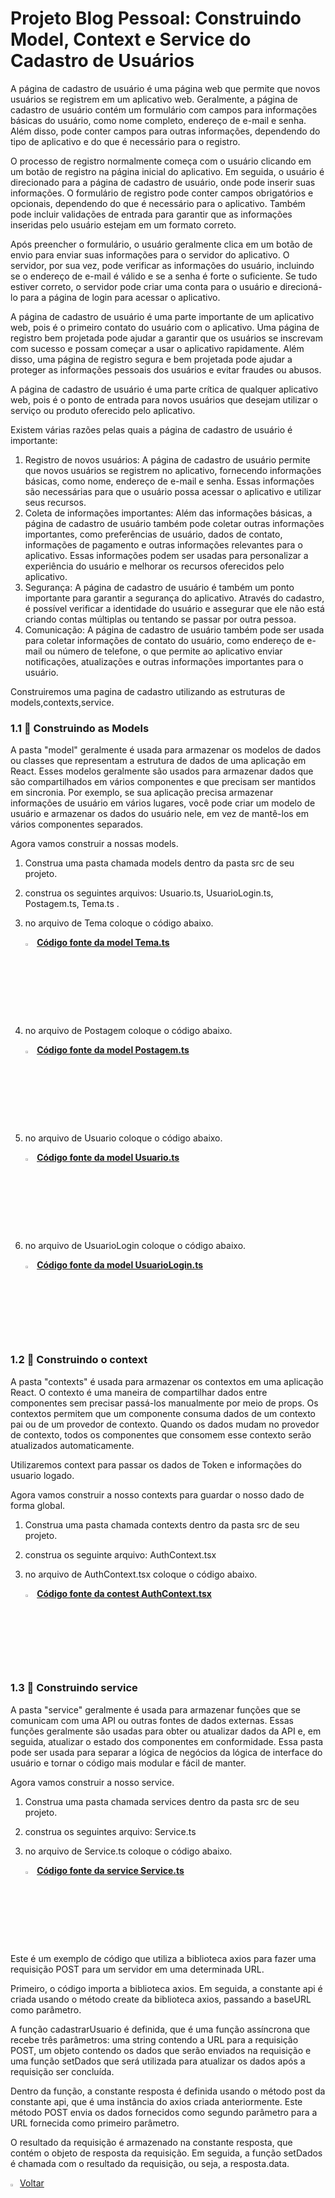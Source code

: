 ﻿

<h1>Projeto Blog Pessoal: Construindo Model, Context e Service do Cadastro de Usuários</h1>

A página de cadastro de usuário é uma página web que permite que novos usuários se registrem em um aplicativo web. Geralmente, a página de cadastro de usuário contém um formulário com campos para informações básicas do usuário, como nome completo, endereço de e-mail e senha. Além disso, pode conter campos para outras informações, dependendo do tipo de aplicativo e do que é necessário para o registro.

O processo de registro normalmente começa com o usuário clicando em um botão de registro na página inicial do aplicativo. Em seguida, o usuário é direcionado para a página de cadastro de usuário, onde pode inserir suas informações. O formulário de registro pode conter campos obrigatórios e opcionais, dependendo do que é necessário para o aplicativo. Também pode incluir validações de entrada para garantir que as informações inseridas pelo usuário estejam em um formato correto.

Após preencher o formulário, o usuário geralmente clica em um botão de envio para enviar suas informações para o servidor do aplicativo. O servidor, por sua vez, pode verificar as informações do usuário, incluindo se o endereço de e-mail é válido e se a senha é forte o suficiente. Se tudo estiver correto, o servidor pode criar uma conta para o usuário e direcioná-lo para a página de login para acessar o aplicativo.

A página de cadastro de usuário é uma parte importante de um aplicativo web, pois é o primeiro contato do usuário com o aplicativo. Uma página de registro bem projetada pode ajudar a garantir que os usuários se inscrevam com sucesso e possam começar a usar o aplicativo rapidamente. Além disso, uma página de registro segura e bem projetada pode ajudar a proteger as informações pessoais dos usuários e evitar fraudes ou abusos.

A página de cadastro de usuário é uma parte crítica de qualquer aplicativo web, pois é o ponto de entrada para novos usuários que desejam utilizar o serviço ou produto oferecido pelo aplicativo.

Existem várias razões pelas quais a página de cadastro de usuário é importante:

1. Registro de novos usuários: A página de cadastro de usuário permite que novos usuários se registrem no aplicativo, fornecendo informações básicas, como nome, endereço de e-mail e senha. Essas informações são necessárias para que o usuário possa acessar o aplicativo e utilizar seus recursos.
2. Coleta de informações importantes: Além das informações básicas, a página de cadastro de usuário também pode coletar outras informações importantes, como preferências de usuário, dados de contato, informações de pagamento e outras informações relevantes para o aplicativo. Essas informações podem ser usadas para personalizar a experiência do usuário e melhorar os recursos oferecidos pelo aplicativo.
3. Segurança: A página de cadastro de usuário é também um ponto importante para garantir a segurança do aplicativo. Através do cadastro, é possível verificar a identidade do usuário e assegurar que ele não está criando contas múltiplas ou tentando se passar por outra pessoa.
4. Comunicação: A página de cadastro de usuário também pode ser usada para coletar informações de contato do usuário, como endereço de e-mail ou número de telefone, o que permite ao aplicativo enviar notificações, atualizações e outras informações importantes para o usuário.

Construiremos uma pagina de cadastro utilizando as estruturas de models,contexts,service.

<h3>1.1 👣 Construindo as Models </h3>

A pasta "model" geralmente é usada para armazenar os modelos de dados ou classes que representam a estrutura de dados de uma aplicação em React. Esses modelos geralmente são usados para armazenar dados que são compartilhados em vários componentes e que precisam ser mantidos em sincronia. Por exemplo, se sua aplicação precisa armazenar informações de usuário em vários lugares, você pode criar um modelo de usuário e armazenar os dados do usuário nele, em vez de mantê-los em vários componentes separados.

Agora vamos construir a nossas models.

1. Construa uma pasta chamada models dentro da pasta src de seu projeto.

2. construa os seguintes arquivos: Usuario.ts, UsuarioLogin.ts, Postagem.ts, Tema.ts .

3. no arquivo de Tema coloque o código abaixo.

   <div align="left"><img src="https://i.imgur.com/JACNZiR.png" title="source: imgur.com" width="3%"/> <a href="https://github.com/LucasCapSilva/blog-pessoal-react-2023/blob/cadastro-template/src/models/Tema.ts" target="_blank"><b>Código fonte da model Tema.ts</b></a> 

4. no arquivo de Postagem coloque o código abaixo.

   <div align="left"><img src="https://i.imgur.com/JACNZiR.png" title="source: imgur.com" width="3%"/> <a href="https://github.com/LucasCapSilva/blog-pessoal-react-2023/blob/cadastro-template/src/models/Postagem.ts" target="_blank"><b>Código fonte da model Postagem.ts</b></a> 

5. no arquivo de Usuario coloque o código abaixo.

   <div align="left"><img src="https://i.imgur.com/JACNZiR.png" title="source: imgur.com" width="3%"/> <a href="https://github.com/LucasCapSilva/blog-pessoal-react-2023/blob/cadastro-template/src/models/Usuario.ts" target="_blank"><b>Código fonte da model Usuario.ts</b></a> 

6. no arquivo de UsuarioLogin coloque o código abaixo.

   <div align="left"><img src="https://i.imgur.com/JACNZiR.png" title="source: imgur.com" width="3%"/> <a href="https://github.com/LucasCapSilva/blog-pessoal-react-2023/blob/cadastro-template/src/models/UsuarioLogin.ts" target="_blank"><b>Código fonte da model UsuarioLogin.ts</b></a> 

<h3>1.2 👣 Construindo o context</h3>

A pasta "contexts" é usada para armazenar os contextos em uma aplicação React. O contexto é uma maneira de compartilhar dados entre componentes sem precisar passá-los manualmente por meio de props. Os contextos permitem que um componente consuma dados de um contexto pai ou de um provedor de contexto. Quando os dados mudam no provedor de contexto, todos os componentes que consomem esse contexto serão atualizados automaticamente.

Utilizaremos context para passar os dados de Token e informações do usuario logado.

Agora vamos construir a nosso contexts para guardar o nosso dado de forma global.

1. Construa uma pasta chamada contexts dentro da pasta src de seu projeto.

2. construa os seguinte arquivo: AuthContext.tsx

3. no arquivo de AuthContext.tsx coloque o código abaixo.

   <div align="left"><img src="https://i.imgur.com/JACNZiR.png" title="source: imgur.com" width="3%"/> <a href="https://github.com/LucasCapSilva/blog-pessoal-react-2023/blob/cadastro-template/src/contexts/AuthContext.tsx" target="_blank"><b>Código fonte da contest AuthContext.tsx</b></a> 

<h3>1.3 👣 Construindo service </h3>

A pasta "service" geralmente é usada para armazenar funções que se comunicam com uma API ou outras fontes de dados externas. Essas funções geralmente são usadas para obter ou atualizar dados da API e, em seguida, atualizar o estado dos componentes em conformidade. Essa pasta pode ser usada para separar a lógica de negócios da lógica de interface do usuário e tornar o código mais modular e fácil de manter.

Agora vamos construir a nosso service.

1. Construa uma pasta chamada services dentro da pasta src de seu projeto.

2. construa os seguintes arquivo: Service.ts

3. no arquivo de Service.ts coloque o código abaixo.

   <div align="left"><img src="https://i.imgur.com/JACNZiR.png" title="source: imgur.com" width="3%"/> <a href="https://github.com/LucasCapSilva/blog-pessoal-react-2023/blob/alert-personalizado/src/services/Service.ts" target="_blank"><b>Código fonte da service Service.ts</b></a> 

Este é um exemplo de código que utiliza a biblioteca axios para fazer uma requisição POST para um servidor em uma determinada URL.

Primeiro, o código importa a biblioteca axios. Em seguida, a constante api é criada usando o método create da biblioteca axios, passando a baseURL como parâmetro.

A função cadastrarUsuario é definida, que é uma função assíncrona que recebe três parâmetros: uma string contendo a URL para a requisição POST, um objeto contendo os dados que serão enviados na requisição e uma função setDados que será utilizada para atualizar os dados após a requisição ser concluída.

Dentro da função, a constante resposta é definida usando o método post da constante api, que é uma instância do axios criada anteriormente. Este método POST envia os dados fornecidos como segundo parâmetro para a URL fornecida como primeiro parâmetro.

O resultado da requisição é armazenado na constante resposta, que contém o objeto de resposta da requisição. Em seguida, a função setDados é chamada com o resultado da requisição, ou seja, a resposta.data.



<div align="left"><a href="README.md"><img src="https://i.imgur.com/XMgF3gl.png" title="source: imgur.com" width="3%"/>Voltar</a></div>
